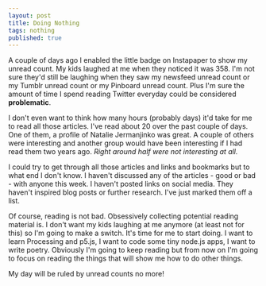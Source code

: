 ```yaml
---
layout: post
title: Doing Nothing
tags: nothing
published: true
---
```


A couple of days ago I enabled the little badge on Instapaper to show my unread count. My kids laughed at me when they noticed it was 358. I'm not sure they'd still be laughing when they saw my newsfeed unread count or my Tumblr unread count or my Pinboard unread count. Plus I'm sure the amount of time I spend reading Twitter everyday could be considered **problematic**. 

I don't even want to think how many hours (probably days) it'd take for me to read all those articles. I've read about 20 over the past couple of days. One of them, a profile of Natalie Jermanjinko was great. A couple of others were interesting and another group would have been interesting if I had read them two years ago. _Right around half were not interesting at all._ 

I could try to get through all those articles and links and bookmarks but to what end I don't know. I haven't discussed any of the articles - good or bad - with anyone this week. I haven't posted links on social media. They haven't inspired blog posts or further research. I've just marked them off a list. 

Of course, reading is not bad. Obsessively collecting potential reading material is. I don't want my kids laughing at me anymore (at least not for this) so I'm going to make a switch. It's time for me to start doing. I want to learn Processing and p5.js, I want to code some tiny node.js apps, I want to write poetry. Obviously I'm going to keep reading but from now on I'm going to focus on reading the things that will show me how to do other things. 

My day will be ruled by unread counts no more!
